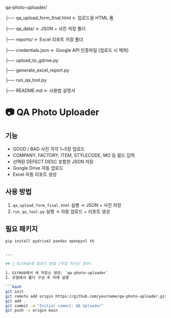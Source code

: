 qa-photo-uploader/

├── qa_upload_form_final.html      ← 업로드용 HTML 폼

├── qa_data/                       ← JSON + 사진 저장 폴더

├── reports/                       ← Excel 리포트 저장 폴더

├── credentials.json               ← Google API 인증파일 (업로드 시 제외)

├── upload_to_gdrive.py

├── generate_excel_report.py

├── run_qa_tool.py

├── README.md                      ← 사용법 설명서



# 📷 QA Photo Uploader

## 기능
- GOOD / BAD 사진 각각 1~5장 업로드
- COMPANY, FACTORY, ITEM, STYLECODE, MO 등 필드 입력
- 선택된 DEFECT DESC 포함한 JSON 저장
- Google Drive 자동 업로드
- Excel 자동 리포트 생성

## 사용 방법

1. `qa_upload_form_final.html` 실행 → JSON + 사진 저장
2. `run_qa_tool.py` 실행 → 자동 업로드 + 리포트 생성

## 필요 패키지

```bash
pip install pydrive2 pandas openpyxl tk


---

## 📌 GitHub에 업로드 방법 (직접 하시는 경우)

1. GitHub에서 새 저장소 생성: `qa-photo-uploader`
2. 로컬에서 폴더 구성 후 아래 실행

```bash
git init
git remote add origin https://github.com/yourname/qa-photo-uploader.git
git add .
git commit -m "Initial commit: QA Uploader"
git push -u origin main
